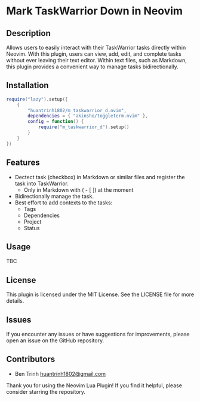 # Mark TaskWarrior Down in Neovim

## Description

Allows users to easily interact with their TaskWarrior tasks directly within Neovim.
With this plugin, users can view, add, edit, and complete tasks without ever leaving their text editor.
Within text files, such as Markdown, this plugin provides a convenient way to manage tasks bidirectionally.

## Installation

```lua
require("lazy").setup({
    {
        "huantrinh1802/m_taskwarrior_d.nvim",
        dependencies = { "akinsho/toggleterm.nvim" },
        config = function() {
            require("m_taskwarrior_d").setup()
        }
    }
})
```

## Features

- Dectect task (checkbox) in Markdown or similar files and register the task into TaskWarrior.
  - Only in Markdown with ( - [ ]) at the moment
- Bidirectionally manage the task.
- Best effort to add contexts to the tasks:
  - Tags
  - Dependencies
  - Project
  - Status

## Usage

TBC

## License

This plugin is licensed under the MIT License. See the LICENSE file for more
 details.

## Issues

If you encounter any issues or have suggestions for improvements, please open
 an issue on the GitHub repository.

## Contributors

- Ben Trinh <huantrinh1802@gmail.com>

Thank you for using the Neovim Lua Plugin! If you find it helpful, please consider
 starring the repository.
